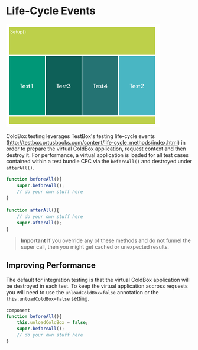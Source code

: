 # Life-Cycle Events

![](/images/testing-lifecycle.png)

ColdBox testing leverages TestBox's testing life-cycle events (http://testbox.ortusbooks.com/content/life-cycle_methods/index.html) in order to prepare the virtual ColdBox application, request context and then destroy it. For performance, a virtual application is loaded for all test cases contained within a test bundle CFC via the `beforeAll()` and destroyed under `afterAll()`.

```js
function beforeAll(){
	super.beforeAll();
	// do your own stuff here
}

function afterAll(){
	// do your own stuff here
	super.afterAll();
}
```

> **Important** If you override any of these methods and do not funnel the super call, then you might get cached or unexpected results. 


## Improving Performance

The default for integration testing is that the virtual ColdBox application will be destroyed in each test.  To keep the virtual application accross requests you will need to use the `unloadColdBox=false` annotation or the `this.unloadColdBox=false` setting.

```js
component 
function beforeAll(){
	this.unloadColdBox = false;
	super.beforeAll();
	// do your own stuff here
}
```


